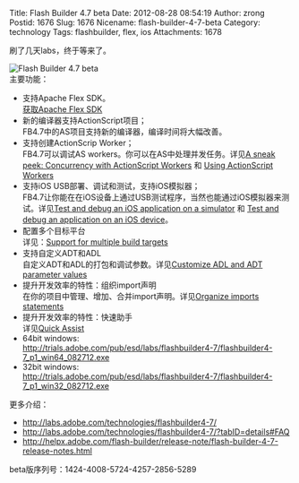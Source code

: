 Title: Flash Builder 4.7 beta
Date: 2012-08-28 08:54:19
Author: zrong
Postid: 1676
Slug: 1676
Nicename: flash-builder-4-7-beta
Category: technology
Tags: flashbuilder, flex, ios
Attachments: 1678

刷了几天labs，终于等来了。

![Flash Builder 4.7 beta](/wp-content/uploads/2012/08/fb47.jpg "Flash Builder 4.7 beta")  
主要功能：<!--more-->

-   支持Apache Flex SDK。  
    [获取Apache Flex SDK](http://www.adobe.com/go/apacheflex_download)
-   新的编译器支持ActionScript项目；  
    FB4.7中的AS项目支持新的编译器，编译时间将大幅改善。
-   支持创建ActionScrip Worker；  
    FB4.7可以调试AS workers。你可以在AS中处理并发任务。详见[A sneak peek: Concurrency with ActionScript Workers](http://www.bytearray.org/?p=4423) 和 [Using ActionScript Workers](http://help.adobe.com/en_US/flashbuilder/using/WSe4e4b720da9dedb5-120529f3137a1e031d6-7ffe.html#WSe4e4b720da9dedb5-120529f3137a1e031d6-7ff7)
-   支持iOS USB部署、调试和测试，支持iOS模拟器；  
    FB4.7让你能在在iOS设备上通过USB测试程序，当然也能通过iOS模拟器来测试。详见[Test and debug an iOS application on a simulator](http://help.adobe.com/en_US/flashbuilder/using/WSe4e4b720da9dedb5-6caff02f136a645e895-7fff.html#WSe4e4b720da9dedb54ca6e7a7136e411f687-8000) 和 [Test and debug an application on an iOS device](http://help.adobe.com/en_US/flashbuilder/using/WSe4e4b720da9dedb5-6caff02f136a645e895-7fff.html#WSe4e4b720da9dedb5-708ff844136ba66f601-7ff6)。
-   配置多个目标平台  
    详见：[Support for multiple build targets](http://help.adobe.com/en_US/flashbuilder/using/WSe4e4b720da9dedb5-40726fe8138277c22e6-8000.html)
-   支持自定义ADT和ADL  
    自定义ADT和ADL的打包和调试参数。详见[Customize ADL and ADT parameter values](http://help.adobe.com/en_US/flashbuilder/using/WSe4e4b720da9dedb527199b6e138eabbcce9-8000.html#WSe4e4b720da9dedb527199b6e138eabbcce9-7fff)
-   提升开发效率的特性：组织import声明  
    在你的项目中管理、增加、合并import声明。详见[Organize imports statements](http://help.adobe.com/en_US/flashbuilder/using/WSe4e4b720da9dedb5-25a895a612e8e9b8c8e-8000.html#WSe4e4b720da9dedb56215812a13672d42827-8000)
-   提升开发效率的特性：快速助手  
    详见[Quick Assist](http://help.adobe.com/en_US/flashbuilder/using/WSe4e4b720da9dedb56fd3caca12e6bb494bb-7fff.html#WSe4e4b720da9dedb56fd3caca12e6bb494bb-7ffa)
-   64bit windows:  
    <http://trials.adobe.com/pub/esd/labs/flashbuilder4-7/flashbuilder4-7_p1_win64_082712.exe>
-   32bit windows:  
    <http://trials.adobe.com/pub/esd/labs/flashbuilder4-7/flashbuilder4-7_p1_win32_082712.exe>

更多介绍：

-   <http://labs.adobe.com/technologies/flashbuilder4-7/>
-   <http://labs.adobe.com/technologies/flashbuilder4-7/?tabID=details#FAQ>
-   <http://helpx.adobe.com/flash-builder/release-note/flash-builder-4-7-release-notes.html>

beta版序列号：1424-4008-5724-4257-2856-5289

